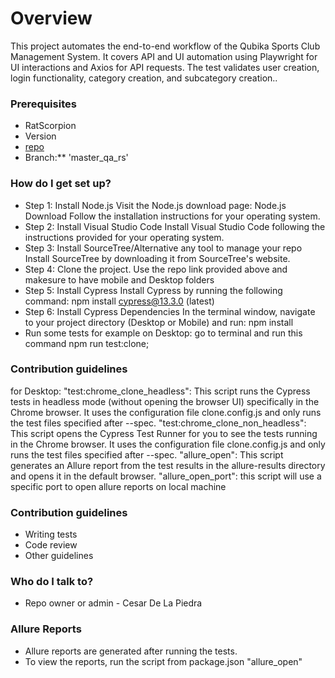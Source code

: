 # Overview #

This project automates the end-to-end workflow of the Qubika Sports Club Management System. It covers API and UI automation using Playwright for UI interactions and Axios for API requests. The test validates user creation, login functionality, category creation, and subcategory creation..

### Prerequisites ###

* RatScorpion 
* Version
* [repo](https://bitbucket.org/youngliving/rattscorpion-automation/src/master_qa_rs/)
* Branch:** 'master_qa_rs'

### How do I get set up? ###

* Step 1: Install Node.js
    Visit the Node.js download page: Node.js Download
    Follow the installation instructions for your operating system.
* Step 2: Install Visual Studio Code
   Install Visual Studio Code following the instructions provided for your operating system.
* Step 3: Install SourceTree/Alternative any tool to manage your repo
    Install SourceTree by downloading it from SourceTree's website.
* Step 4: Clone the project. Use the repo link provided 
    above and makesure to have mobile and Desktop folders
* Step 5:  Install Cypress
    Install Cypress by running the following command:
    npm install cypress@13.3.0 (latest)
* Step 6: Install Cypress Dependencies In the terminal window, navigate to your project directory (Desktop or Mobile) and run: npm install
* Run some tests for example on Desktop:
    go to terminal and run this command 
    npm run test:clone;
### Contribution guidelines ###
for Desktop:
"test:chrome_clone_headless": This script runs the Cypress tests in headless mode (without opening the browser UI) specifically in the Chrome browser. It uses the configuration file clone.config.js and only runs the test files specified after --spec.
"test:chrome_clone_non_headless": This script opens the Cypress Test Runner for you to see the tests running in the Chrome browser. It uses the configuration file clone.config.js and only runs the test files specified after --spec.
"allure_open": This script generates an Allure report from the test results in the allure-results directory and opens it in the default browser.
"allure_open_port": this script will use a specific port to open allure reports on local machine
### Contribution guidelines ###

* Writing tests
* Code review
* Other guidelines

### Who do I talk to? ###

* Repo owner or admin - Cesar De La Piedra

### Allure Reports ###
* Allure reports are generated after running the tests.
* To view the reports, run the script from package.json "allure_open"
